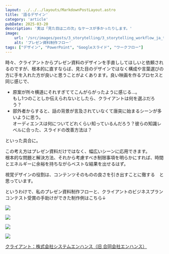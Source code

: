 ```yaml
---
layout: ../../../layouts/MarkdownPostLayout.astro
title: '語るデザイン'
category: 'article'
pubDate: 2025-03-20
description: '実は「見た目は二の次」なケースが多かったりします。'
image:
    url: '/src/images/posts/3_storytelling/3_storytelling_workflow_ja_thumb.webp'
    alt: 'プレゼン資料制作フロー'
tags: ["デザイン", "PowerPoint", "Googleスライド", "ワークフロー"]
---
```


時々、クライアントからプレゼン資料のデザインを手直ししてほしいと依頼されるのですが、根本的に直すならば、見た目のデザインではなく構成や言葉選びの方に手を入れた方が良いと思うことがよくあります。良い映画を作るプロセスと同じ感じで、

- 原案が所々横道にそれすぎててこんがらがったように感じる…。  
もし1つのことしか伝えられないとしたら、クライアントは何を選ぶだろう？
- 部外者からすると、話の背景が言及されていなくて唐突に始まるシーンが多いように思う。  
オーディエンスは何についてどれくらい知っているんだろう？彼らの知識レベルに合った、スライドの改善方法は？

といった具合に。  

この考え方はプレゼン資料だけではなく、幅広いシーンに応用できます。  
根本的な問題と解決方法、それから考慮すべき制限事項を明らかにすれば、時間とエネルギーに余裕を持ちながらベストな結果を出せるはず。 

視覚デザインの役割は、コンテンツそのものの良さを引き出すことに徹する　と思っています。

というわけで、私のプレゼン資料制作フローと、クライアントのビジネスプランコンテスト受賞の手助けができた制作例はこちら↓

<a href="/src/images/posts/3_storytelling/3_storytelling_workflow_ja.webp"><img src="/src/images/posts/3_storytelling/3_storytelling_workflow_ja.webp"></a>

![](/src/images/posts/3_storytelling/3_storytelling_enhance_butterfly-1.webp)

![](/src/images/posts/3_storytelling/3_storytelling_enhance_butterfly-2.webp)

![](/src/images/posts/3_storytelling/3_storytelling_enhance_butterfly-3.webp)

<a href="https://enha.co.jp/" target="_blank">クライアント：株式会社システムエンハンス（旧 合同会社エンハンス）</a>
